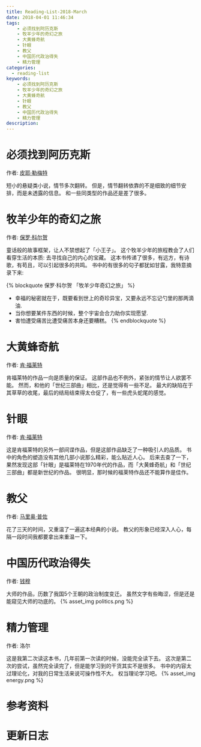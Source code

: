 ```yaml
---
title: Reading-List-2018-March
date: 2018-04-01 11:46:34
tags:
    - 必须找到阿历克斯
    - 牧羊少年的奇幻之旅
    - 大黄蜂奇航
    - 针眼
    - 教父
    - 中国历代政治得失
    - 精力管理
categories:
  - reading-list
keywords:
    - 必须找到阿历克斯
    - 牧羊少年的奇幻之旅
    - 大黄蜂奇航
    - 针眼
    - 教父
    - 中国历代政治得失
    - 精力管理
description:
---
```





# 必须找到阿历克斯

作者: [皮耶·勒梅特][]

短小的悬疑类小说，情节多次翻转。
但是，情节翻转依靠的不是细致的细节安排，而是未透露的信息。
和一些同类型的作品还是差了很多。


# 牧羊少年的奇幻之旅

作者: [保罗·科尔贺][]

童话般的故事框架，让人不禁想起了「小王子」。
这个牧羊少年的旅程教会了人们看穿生活的本质: 去寻找自己的内心的宝藏。
这本书传递了很多，有远方，有诗歌，有苟且，可以引起很多的共鸣。
书中的有很多的句子都犹如甘露，我特意摘录下来:

{% blockquote 保罗·科尔贺 「牧羊少年奇幻之旅」 %}

- 幸福的秘密就在于，既要看到世上的奇珍异宝，又要永远不忘记勺里的那两滴油.
- 当你想要某件东西的时候，整个宇宙会合力助你实现愿望.
- 害怕遭受痛苦比遭受痛苦本身还要糟糕。
{% endblockquote %}

# 大黄蜂奇航

作者: [肯·福莱特][]

肯福莱特的作品一向是质量的保证。
这部作品也不例外，紧张的情节让人欲罢不能。
然而，和他的「世纪三部曲」相比，还是觉得有一些不足。
最大的缺陷在于其草草的收尾，最后的结局结束得太仓促了，有一些虎头蛇尾的感觉。

#  针眼

作者: [肯·福莱特][]

这是肯福莱特的另外一部间谍作品，但是这部作品缺乏了一种吸引人的品质。
书中的角色的塑造没有其他几部小说那么精彩，能么贴近人心。
后来去查了一下，果然发现这部「针眼」是福莱特在1970年代的作品，而「大黄蜂奇航」和「世纪三部曲」都是新世纪的作品。
很明显，那时候的福莱特作品还不能算作是佳作。

# 教父

作者: [马里奥·普佐][]

花了三天的时间，又重温了一遍这本经典的小说。
教父的形象已经深入人心，每隔一段时间我都要拿出来重温一下。

# 中国历代政治得失

作者: [钱穆][]

大师的作品，历数了我国5个王朝的政治制度变迁。
虽然文字有些晦涩，但是还是能窥见大师的功底的。
{% asset_img politics.png  %}

# 精力管理

作者: 洛尔

这是我第二次读这本书，几年前第一次读的时候，没能完全读下去。
这次是第二次的尝试，虽然完全读完了，但是能学习到的干货其实不是很多。
书中的内容太过理论化，对我的日常生活来说可操作性不大。
权当理论学习吧。
{% asset_img energy.png  %}


# 参考资料

# 更新日志

[皮耶·勒梅特]: https://zh.wikipedia.org/wiki/%E7%9A%AE%E8%80%B6%C2%B7%E5%8B%92%E6%A2%85%E7%89%B9
[保罗·科尔贺]: https://zh.wikipedia.org/wiki/%E4%BF%9D%E7%BE%85%C2%B7%E7%A7%91%E7%88%BE%E8%B3%80
[肯·福莱特]: https://zh.wikipedia.org/wiki/%E8%82%AF%C2%B7%E7%A6%8F%E8%8E%B1%E7%89%B9
[钱穆]: https://zh.wikipedia.org/wiki/%E9%8C%A2%E7%A9%86
[马里奥·普佐]: https://zh.wikipedia.org/wiki/%E9%A6%AC%E9%87%8C%E5%A5%A7%C2%B7%E6%99%AE%E4%BD%90

